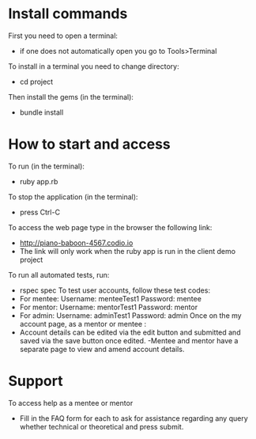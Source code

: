 # Install commands
First you need to open a terminal:
- if one does not automatically open you go to Tools>Terminal

To install in a terminal you need to change directory:
- cd project

Then install the gems (in the terminal):
- bundle install 

# How to start and access
To run (in the terminal):
- ruby app.rb

To stop the application (in the terminal):
- press Ctrl-C

To access the web page type in the browser the following link:
- http://piano-baboon-4567.codio.io 
- The link will only work when the ruby app is run in the client demo project

To run all automated tests, run:
- rspec spec 
To test user accounts, follow these test codes:
- For mentee: 
    Username: menteeTest1
    Password: mentee
- For mentor:
    Username: mentorTest1
    Password: mentor
- For admin:
    Username: adminTest1
    Password: admin 
Once on the my account page, as a mentor or mentee :
- Account details can be edited via the edit button and submitted and saved via the save button once edited. 
-Mentee and mentor have a separate page to view and amend account details.
# Support 
To access help as a mentee or mentor  
- Fill in the FAQ form for each to ask for assistance regarding any query whether technical or theoretical and press submit.
    